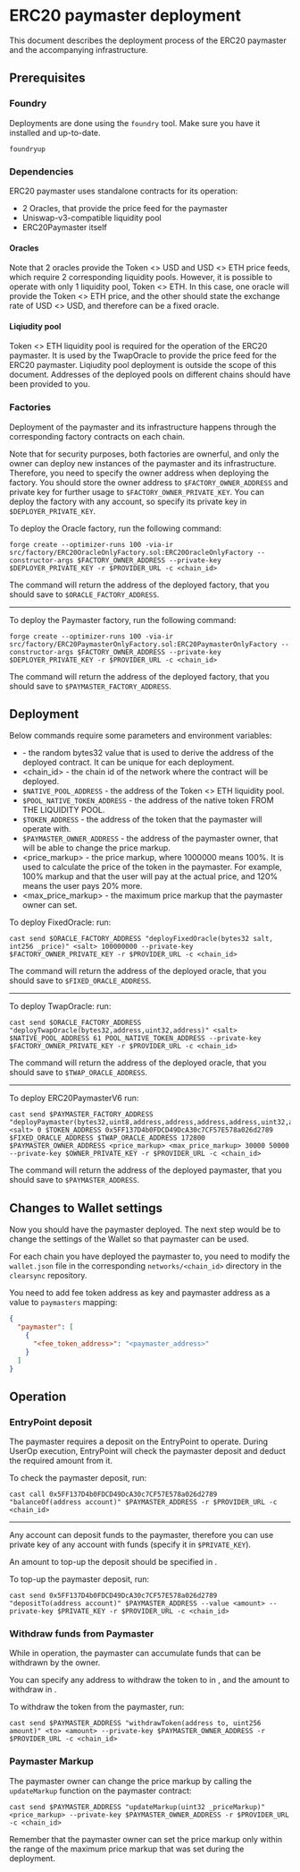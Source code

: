 # ERC20 paymaster deployment

This document describes the deployment process of the ERC20 paymaster and the accompanying infrastructure.

## Prerequisites

### Foundry

Deployments are done using the `foundry` tool. Make sure you have it installed and up-to-date.

```shell
foundryup
```

### Dependencies

ERC20 paymaster uses standalone contracts for its operation:

- 2 Oracles, that provide the price feed for the paymaster
- Uniswap-v3-compatible liquidity pool
- ERC20Paymaster itself

#### Oracles

Note that 2 oracles provide the Token <> USD and USD <> ETH price feeds, which require 2 corresponding liquidity pools.
However, it is possible to operate with only 1 liquidity pool, Token <> ETH. In this case, one oracle will provide the Token <> ETH price, and the other should state the exchange rate of USD <> USD, and therefore can be a fixed oracle.

#### Liqiudity pool

Token <> ETH liquidity pool is required for the operation of the ERC20 paymaster. It is used by the TwapOracle to provide the price feed for the ERC20 paymaster.
Liqiudity pool deployment is outside the scope of this document. Addresses of the deployed pools on different chains should have been provided to you.

### Factories

Deployment of the paymaster and its infrastructure happens through the corresponding factory contracts on each chain.

Note that for security purposes, both factories are ownerful, and only the owner can deploy new instances of the paymaster and its infrastructure.
Therefore, you need to specify the owner address when deploying the factory. You should store the owner address to `$FACTORY_OWNER_ADDRESS` and private key for further usage to `$FACTORY_OWNER_PRIVATE_KEY`.
You can deploy the factory with any account, so specify its private key in `$DEPLOYER_PRIVATE_KEY`.

To deploy the Oracle factory, run the following command:

```shell
forge create --optimizer-runs 100 -via-ir src/factory/ERC20OracleOnlyFactory.sol:ERC20OracleOnlyFactory --constructor-args $FACTORY_OWNER_ADDRESS --private-key $DEPLOYER_PRIVATE_KEY -r $PROVIDER_URL -c <chain_id>
```

The command will return the address of the deployed factory, that you should save to `$ORACLE_FACTORY_ADDRESS`.

---

To deploy the Paymaster factory, run the following command:

```shell
forge create --optimizer-runs 100 -via-ir src/factory/ERC20PaymasterOnlyFactory.sol:ERC20PaymasterOnlyFactory --constructor-args $FACTORY_OWNER_ADDRESS --private-key $DEPLOYER_PRIVATE_KEY -r $PROVIDER_URL -c <chain_id>
```

The command will return the address of the deployed factory, that you should save to `$PAYMASTER_FACTORY_ADDRESS`.

## Deployment

Below commands require some parameters and environment variables:

- <salt> - the random bytes32 value that is used to derive the address of the deployed contract. It can be unique for each deployment.
- <chain_id> - the chain id of the network where the contract will be deployed.
- `$NATIVE_POOL_ADDRESS` - the address of the Token <> ETH liquidity pool.
- `$POOL_NATIVE_TOKEN_ADDRESS` - the address of the native token FROM THE LIQUIDITY POOL.
- `$TOKEN_ADDRESS` - the address of the token that the paymaster will operate with.
- `$PAYMASTER_OWNER_ADDRESS` - the address of the paymaster owner, that will be able to change the price markup.
- <price_markup> - the price markup, where 1000000 means 100%. It is used to calculate the price of the token in the paymaster. For example, 100% markup and that the user will pay at the actual price, and 120% means the user pays 20% more.
- <max_price_markup> - the maximum price markup that the paymaster owner can set.

To deploy FixedOracle: run:

```shell
cast send $ORACLE_FACTORY_ADDRESS "deployFixedOracle(bytes32 salt, int256 _price)" <salt> 100000000 --private-key $FACTORY_OWNER_PRIVATE_KEY -r $PROVIDER_URL -c <chain_id>
```

The command will return the address of the deployed oracle, that you should save to `$FIXED_ORACLE_ADDRESS`.

---

To deploy TwapOracle: run:

```shell
cast send $ORACLE_FACTORY_ADDRESS "deployTwapOracle(bytes32,address,uint32,address)" <salt> $NATIVE_POOL_ADDRESS 61 POOL_NATIVE_TOKEN_ADDRESS --private-key $FACTORY_OWNER_PRIVATE_KEY -r $PROVIDER_URL -c <chain_id>
```

The command will return the address of the deployed oracle, that you should save to `$TWAP_ORACLE_ADDRESS`.

---

To deploy ERC20PaymasterV6 run:

```shell
cast send $PAYMASTER_FACTORY_ADDRESS "deployPaymaster(bytes32,uint8,address,address,address,address,uint32,address,uint32,uint32,uint256,uint256)" <salt> 0 $TOKEN_ADDRESS 0x5FF137D4b0FDCD49DcA30c7CF57E578a026d2789 $FIXED_ORACLE_ADDRESS $TWAP_ORACLE_ADDRESS 172800 $PAYMASTER_OWNER_ADDRESS <price_markup> <max_price_markup> 30000 50000 --private-key $OWNER_PRIVATE_KEY -r $PROVIDER_URL -c <chain_id>
```

The command will return the address of the deployed paymaster, that you should save to `$PAYMASTER_ADDRESS`.

## Changes to Wallet settings

Now you should have the paymaster deployed. The next step would be to change the settings of the Wallet so that paymaster can be used.

For each chain you have deployed the paymaster to, you need to modify the `wallet.json` file in the corresponding `networks/<chain_id>` directory in the `clearsync` repository.

You need to add fee token address as key and paymaster address as a value to `paymasters` mapping:

```json
{
  "paymaster": [
    {
      "<fee_token_address>": "<paymaster_address>"
    }
  ]
}
```

## Operation

### EntryPoint deposit

The paymaster requires a deposit on the EntryPoint to operate. During UserOp execution, EntryPoint will check the paymaster deposit and deduct the required amount from it.

To check the paymaster deposit, run:

```shell
cast call 0x5FF137D4b0FDCD49DcA30c7CF57E578a026d2789 "balanceOf(address account)" $PAYMASTER_ADDRESS -r $PROVIDER_URL -c <chain_id>
```

---

Any account can deposit funds to the paymaster, therefore you can use private key of any account with funds (specify it in `$PRIVATE_KEY`).

An amount to top-up the deposit should be specified in <amount>.

To top-up the paymaster deposit, run:

```shell
cast send 0x5FF137D4b0FDCD49DcA30c7CF57E578a026d2789 "depositTo(address account)" $PAYMASTER_ADDRESS --value <amount> --private-key $PRIVATE_KEY -r $PROVIDER_URL -c <chain_id>
```

### Withdraw funds from Paymaster

While in operation, the paymaster can accumulate funds that can be withdrawn by the owner.

You can specify any address to withdraw the token to in <to>, and the amount to withdraw in <amount>.

To withdraw the token from the paymaster, run:

```shell
cast send $PAYMASTER_ADDRESS "withdrawToken(address to, uint256 amount)" <to> <amount> --private-key $PAYMASTER_OWNER_ADDRESS -r $PROVIDER_URL -c <chain_id>
```

### Paymaster Markup

The paymaster owner can change the price markup by calling the `updateMarkup` function on the paymaster contract:

```shell
cast send $PAYMASTER_ADDRESS "updateMarkup(uint32 _priceMarkup)" <price_markup> --private-key $PAYMASTER_OWNER_ADDRESS -r $PROVIDER_URL -c <chain_id>
```

Remember that the paymaster owner can set the price markup only within the range of the maximum price markup that was set during the deployment.
